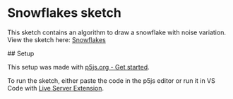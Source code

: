 # Snowflakes sketch

This sketch contains an algorithm to draw a snowflake with noise variation. View the sketch here: [Snowflakes](index.html)

## Setup

This setup was made with [p5js.org - Get started](https://p5js.org/get-started/).

To run the sketch, either paste the code in the p5js editor or run it in VS Code with [Live Server Extension](https://marketplace.visualstudio.com/items?itemName=ritwickdey.LiveServer).